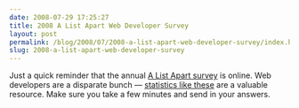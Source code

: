 ```yaml
---
date: 2008-07-29 17:25:27
title: 2008 A List Apart Web Developer Survey
layout: post
permalink: /blog/2008/07/2008-a-list-apart-web-developer-survey/index.html
slug: 2008-a-list-apart-web-developer-survey
---
```

Just a quick reminder that the annual [A List Apart survey](http://www.alistapart.com/articles/survey2008) is online. Web developers are a disparate bunch &mdash; [statistics like these](http://www.alistapart.com/articles/2007surveyresults) are a valuable resource. Make sure you take a few minutes and send in your answers.